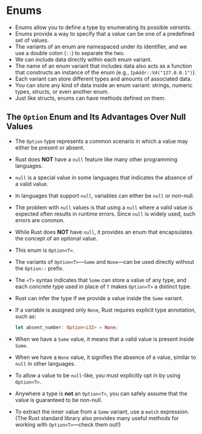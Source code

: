 # Enums

- Enums allow you to define a type by enumerating its possible *variants*.
- Enums provide a way to specify that a value can be one of a predefined set of values.
- The variants of an enum are namespaced under its identifier, and we use a double colon (`::`) to separate the two.
- We can include data directly within each enum variant.
- The name of an enum variant that includes data also acts as a function that constructs an instance of the enum (e.g., `IpAddr::V4("127.0.0.1")`).
- Each variant can store different types and amounts of associated data.
- You can store any kind of data inside an enum variant: strings, numeric types, structs, or even another enum.
- Just like structs, enums can have methods defined on them.

## The `Option` Enum and Its Advantages Over Null Values

- The `Option` type represents a common scenario in which a value may either be present or absent.
- Rust does **NOT** have a `null` feature like many other programming languages.
- `null` is a special value in some languages that indicates the absence of a valid value.
- In languages that support `null`, variables can either be `null` or non-null.
- The problem with `null` values is that using a `null` where a valid value is expected often results in runtime errors. Since `null` is widely used, such errors are common.
- While Rust does **NOT** have `null`, it provides an enum that encapsulates the concept of an optional value.
- This enum is `Option<T>`.
- The variants of `Option<T>`—`Some` and `None`—can be used directly without the `Option::` prefix.
- The `<T>` syntax indicates that `Some` can store a value of any type, and each concrete type used in place of `T` makes `Option<T>` a distinct type.
- Rust can infer the type if we provide a value inside the `Some` variant.
- If a variable is assigned only `None`, Rust requires explicit type annotation, such as:

  ```rust
  let absent_number: Option<i32> = None;
  ```

- When we have a `Some` value, it means that a valid value is present inside `Some`.
- When we have a `None` value, it signifies the absence of a value, similar to `null` in other languages.
- To allow a value to be `null`-like, you must explicitly opt in by using `Option<T>`.
- Anywhere a type is **not** an `Option<T>`, you can safely assume that the value is guaranteed to be non-null.
- To extract the inner value from a `Some` variant, use a `match` expression. (The Rust standard library also provides many useful methods for working with `Option<T>`—check them out!)
